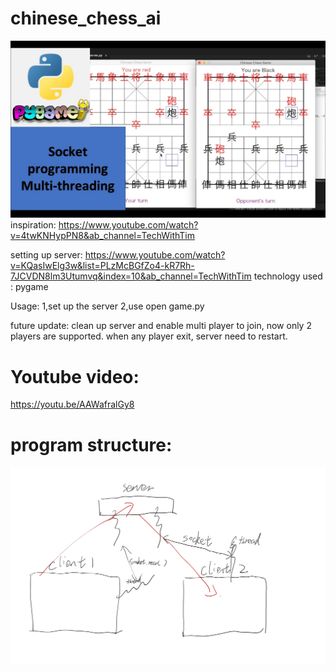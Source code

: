 # chinese_chess_ai

![Alt Text](https://github.com/zhanggiene/chinese_chess_ai/blob/master/chineseChess.jpg)
inspiration: 
https://www.youtube.com/watch?v=4twKNHypPN8&ab_channel=TechWithTim 


setting up server:
https://www.youtube.com/watch?v=KQasIwElg3w&list=PLzMcBGfZo4-kR7Rh-7JCVDN8lm3Utumvq&index=10&ab_channel=TechWithTim 
technology used
: pygame 



Usage:
1,set up the server
2,use open game.py 



future update:
clean up server and enable multi player to join, now only 2 players are supported. when any player exit, server need to restart.

# Youtube video:
https://youtu.be/AAWafralGy8 
# program structure:
![Alt Text](https://github.com/zhanggiene/chinese_chess_ai/blob/master/Star-4.jpg)



